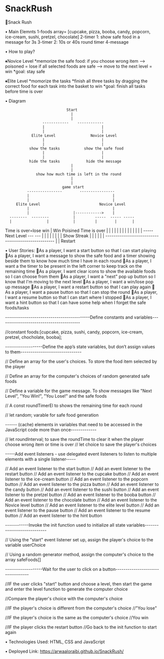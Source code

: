 # SnackRush

🌟Snack Rush

• Main Elemnts
1-foods array= [cupcake, pizza, booba, candy, popcorn, ice-cream, sushi, pretzel, chocolate]
2-timer 1: show safe food in a message for 3s
3-timer 2: 10s or 40s round timer 
4-message 


• How to play?

♦️Novice Level
*memorize the safe food: 
if you choose wrong item --> poisoned = lose
if all selected foods are safe --> move to the next level = win
*goal: stay safe

♦️Elite Level
*momorize the tasks
*finish all three tasks by dragging the correct food for each task into the basket to win
*goal: finish all tasks before time is over


• Diagram

                                Start
                                  |
                                  |
                     ------------    ------------
                     |                          |
                     |                          |
                Elite Level                Novice Level
                     |                          |
                     |                          |
               show the tasks           show the safe food                       
                     |                          |
                     |                          |
               hide the tasks            hide the message
                                  |
                                  |
                  show how much time is left in the round
                                  |
                                  |
                              game start 
              ----------------        ---------------- 
              |                                      |
              |                                      |
         Elite Level                           Novice Level              
              |                                      |
              |                    |------------>    |
      --------  --------           |         -----  ----- -----
      |                |           |         |        |       |
Time is over=lose     win          |        Win   Poisined  Time is over
      |                |           |         |        |       |
      |                |           |         |        |       |
      |                |           -----Next Level    ---   ---
      |                |                                  |
      |                |                                  |
      |                |                              Show Streak
      |                |                                  |
      |                |                                  |
      --------------------------- -------------------------
                                 |
                                 |
                              Restart    


• User Stories:
🐞As a player, I want a start button so that I can start playing
🐞As a player, I want a message to show the safe food and a timer showing beside them to know how much time I have in each round
🐞As a player, I want a the timer to be present in the left corner to keep track on the remaining time 
🐞As a player, I want clear icons to show the available foods so I can choose from them 
🐞As a player, I want a "next" pop up button so I know that I'm moving to the next level
🐞As a player, I want a win/lose pop up message
🐞As a player, I want a restart button so that I can play again
🐞As a player, I want a pause button so that I can stop the round
🐞As a player, I want a resume button so that I can start where I stopped
🐞As a player, I want a hint button so that I can have some help when I forget the safe foods/tasks


-------------------------------------------Define constants and variables-----------------------------------------

//constant foods:[cupcake, pizza, sushi, candy, popcorn, ice-cream, pretzel, chocholate, booba];


-------------------Define the app’s state variables, but don’t assign values to them-------------------------------


// Define an array for the user's choices. To store the food item selected by the player

// Define an array for the computer's choices of random generated safe foods

// Define a variable for the game message. To show messages like "Next Level", "You Win!", "You Lose!" and the safe foods

// A const roundTimerEl to shows the remaining time for each round

// let random; varable for safe food generation 



------ (cache) elements in variables that need to be accessed in the JavaScript code more than once-------------


// let roundInterval; to save the roundTime to clear it when the player choose wrong item or time is over
// let choice to save the player's choices 

-----Add event listeners - use delegated event listeners to listen to multiple elements with a single listener-----

// Add an event listener to the start button
// Add an event listener to the restart button
// Add an event listener to the cupcake button
// Add an event listener to the ice-cream button
// Add an event listener to the popcorn button
// Add an event listener to the pizza button
// Add an event listener to the candy button
// Add an event listener to the sushi button
// Add an event listener to the pretzel button
// Add an event listener to the booba button
// Add an event listener to the chocolate button
// Add an event listener to the Novice level button
// Add an event listener to the elite level button
// Add an event listener to the pause button
// Add an event listener to the resume button
// Add an event listener to the hint button

------------Invoke the init function used to initialize all state variables----------------------------


// Using the "start" event listener set up, assign the player's choice to the variable userChoice

// Using a random generator method, assign the computer's choice to the array safeFoods[]

-------------------Wait for the user to click on a button----------------------------------

//IF the user clicks "start" button and choose a level, then start the game and enter the level function to generate the computer choice 

//Compare the player's choice with the computer's choice

//IF the player's choice is different from the computer's choice
       //"You lose" 

//IF the player's choice is the same as the computer's choice
       //You win 

//IF the player clicks the restart button 
       //Go back to the init function to start again

• Technologies Used: HTML, CSS and JavaScript

       
• Deployed Link: https://arwaaloraibi.github.io/SnackRush/



